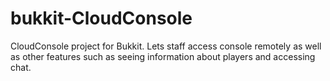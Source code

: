 bukkit-CloudConsole
===================

CloudConsole project for Bukkit. Lets staff access console remotely as well as other features such as seeing information about players and accessing chat.
